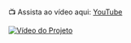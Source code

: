 📺 Assista ao vídeo aqui: [YouTube](https://www.youtube.com/watch?v=VTk8tz1Jl8Q)

[![Vídeo do Projeto](https://img.youtube.com/vi/VTk8tz1Jl8Q/0.jpg)](https://youtu.be/VTk8tz1Jl8Q)
